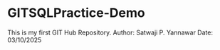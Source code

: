 # GITSQLPractice-Demo
This is my first GIT Hub Repository.
Author: Satwaji P. Yannawar
Date: 03/10/2025
